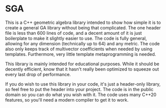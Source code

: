 # SGA
This is a C++ geometric algebra library intended to show how simple it is to create a general GA library without being that complicated.  The one header file is less than 600 lines of code, and a decent amount of it is just boilerplate to make it slightly easier to use.  The code is fully general, allowing for any dimension (technically up to 64) and any metric.  The code also only keeps track of multivector coefficients when needed by using templates.  Furthermore, very little template metaprogramming is needed.

This library is mainly intended for educational purposes.  While it should be decently efficient, know that it hasn't really been optimized to squeeze out every last drop of performance.

If you do wish to use this library in your code, it's just a header-only library, so feel free to put the header into your project.  The code is in the public domain so you can do what you wish with it.  The code uses many C++20 features, so you'll need a modern compiler to get it to work.
